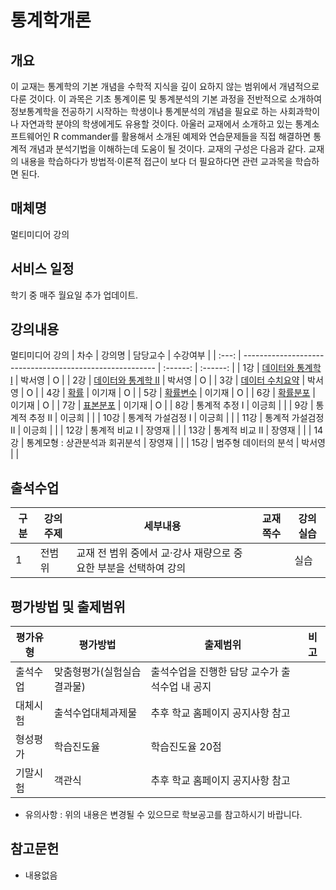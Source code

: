 # 통계학개론
## 개요
 이 교재는 통계학의 기본 개념을 수학적 지식을 깊이 요하지 않는 범위에서 개념적으로 다룬 것이다. 이 과목은 기초 통계이론 및 통계분석의 기본 과정을 전반적으로 소개하여 정보통계학을 전공하기 시작하는 학생이나 통계분석의 개념을 필요로 하는 사회과학이나 자연과학 분야의 학생에게도 유용할 것이다. 아울러 교재에서 소개하고 있는 통계소프트웨어인 R commander를 활용해서 소개된 예제와 연습문제들을 직접 해결하면 통계적 개념과 분석기법을 이해하는데 도움이 될 것이다. 교재의 구성은 다음과 같다. 교재의 내용을 학습하다가 방법적·이론적 접근이 보다 더 필요하다면 관련 교과목을 학습하면 된다.

## 매체명
 멀티미디어 강의

## 서비스 일정
학기 중 매주 월요일 추가 업데이트.

## 강의내용
멀티미디어 강의
| 차수  | 강의명                                                   | 담당교수 | 수강여부 |
| :---: | -------------------------------------------------------- | :------: | :------: |
|  1강  | [데이터와 통계학 I](./contents/01_데이터와_통계학_1.md)  |  박서영  |    O     |
|  2강  | [데이터와 통계학 II](./contents/02_데이터와_통계학_2.md) |  박서영  |    O     |
|  3강  | [데이터 수치요약](./contents/03_데이터_수치요약.md)      |  박서영  |    O     |
|  4강  | [확률](./contents/04_확률.md)                            |  이기재  |    O     |
|  5강  | [확률변수](./contents/05_확률변수.md)                    |  이기재  |    O     |
|  6강  | [확률분포](./contents/06_확률분포.md)                    |  이기재  |    O     |
|  7강  | [표본분포](./contents/07_표본분포.md)                    |  이기재  |    O     |
|  8강  | 통계적 추정 I                                            |  이긍희  |          |
|  9강  | 통계적 추정 II                                           |  이긍희  |          |
| 10강  | 통계적 가설검정 I                                        |  이긍희  |          |
| 11강  | 통계적 가설검정 II                                       |  이긍희  |          |
| 12강  | 통계적 비교 I                                            |  장영재  |          |
| 13강  | 통계적 비교 II                                           |  장영재  |          |
| 14강  | 통계모형 : 상관분석과 회귀분석                           |  장영재  |          |
| 15강  | 범주형 데이터의 분석                                     |  박서영  |          |

## 출석수업
| 구분 | 강의주제 | 세부내용                                                         | 교재쪽수 | 강의실습 |
| ---- | -------- | ---------------------------------------------------------------- | -------- | -------- |
| 1    | 전범위   | 교재 전 범위 중에서 교·강사 재량으로 중요한 부분을 선택하여 강의 |          | 실습     |

## 평가방법 및 출제범위
| 평가유형 | 평가방법                   | 출제범위                                       | 비고 |
| -------- | -------------------------- | ---------------------------------------------- | ---- |
| 출석수업 | 맞춤형평가(실험실습결과물) | 출석수업을 진행한 담당 교수가 출석수업 내 공지 |      |
| 대체시험 | 출석수업대체과제물         | 추후 학교 홈페이지 공지사항 참고               |      |
| 형성평가 | 학습진도율                 | 학습진도율 20점                                |      |
| 기말시험 | 객관식                     | 추후 학교 홈페이지 공지사항 참고               |      |

- 유의사항 : 위의 내용은 변경될 수 있으므로 학보공고를 참고하시기 바랍니다.

## 참고문헌
- 내용없음
